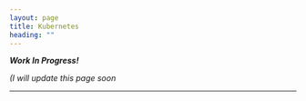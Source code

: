```yaml
---
layout: page
title: Kubernetes
heading: ""
---
```


***Work In Progress!***

*(I will update this page soon*

---
